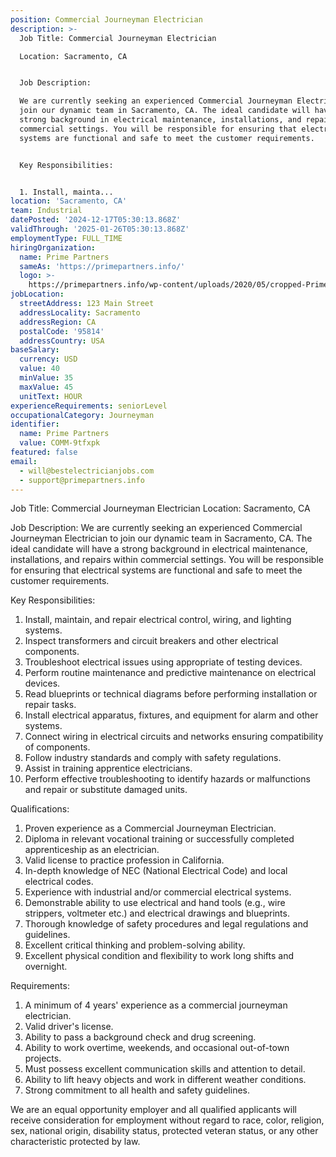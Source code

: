 ```yaml
---
position: Commercial Journeyman Electrician
description: >-
  Job Title: Commercial Journeyman Electrician

  Location: Sacramento, CA


  Job Description:

  We are currently seeking an experienced Commercial Journeyman Electrician to
  join our dynamic team in Sacramento, CA. The ideal candidate will have a
  strong background in electrical maintenance, installations, and repairs within
  commercial settings. You will be responsible for ensuring that electrical
  systems are functional and safe to meet the customer requirements.


  Key Responsibilities:


  1. Install, mainta...
location: 'Sacramento, CA'
team: Industrial
datePosted: '2024-12-17T05:30:13.868Z'
validThrough: '2025-01-26T05:30:13.868Z'
employmentType: FULL_TIME
hiringOrganization:
  name: Prime Partners
  sameAs: 'https://primepartners.info/'
  logo: >-
    https://primepartners.info/wp-content/uploads/2020/05/cropped-Prime-Partners-Logo-NO-BG-1-1.png
jobLocation:
  streetAddress: 123 Main Street
  addressLocality: Sacramento
  addressRegion: CA
  postalCode: '95814'
  addressCountry: USA
baseSalary:
  currency: USD
  value: 40
  minValue: 35
  maxValue: 45
  unitText: HOUR
experienceRequirements: seniorLevel
occupationalCategory: Journeyman
identifier:
  name: Prime Partners
  value: COMM-9tfxpk
featured: false
email:
  - will@bestelectricianjobs.com
  - support@primepartners.info
---
```




Job Title: Commercial Journeyman Electrician
Location: Sacramento, CA

Job Description:
We are currently seeking an experienced Commercial Journeyman Electrician to join our dynamic team in Sacramento, CA. The ideal candidate will have a strong background in electrical maintenance, installations, and repairs within commercial settings. You will be responsible for ensuring that electrical systems are functional and safe to meet the customer requirements.

Key Responsibilities:

1. Install, maintain, and repair electrical control, wiring, and lighting systems.
2. Inspect transformers and circuit breakers and other electrical components.
3. Troubleshoot electrical issues using appropriate of testing devices.
4. Perform routine maintenance and predictive maintenance on electrical devices.
5. Read blueprints or technical diagrams before performing installation or repair tasks.
6. Install electrical apparatus, fixtures, and equipment for alarm and other systems.
7. Connect wiring in electrical circuits and networks ensuring compatibility of components.
8. Follow industry standards and comply with safety regulations.
9. Assist in training apprentice electricians.
10. Perform effective troubleshooting to identify hazards or malfunctions and repair or substitute damaged units.

Qualifications:

1. Proven experience as a Commercial Journeyman Electrician.
2. Diploma in relevant vocational training or successfully completed apprenticeship as an electrician.
3. Valid license to practice profession in California.
4. In-depth knowledge of NEC (National Electrical Code) and local electrical codes.
5. Experience with industrial and/or commercial electrical systems.
6. Demonstrable ability to use electrical and hand tools (e.g., wire strippers, voltmeter etc.) and electrical drawings and blueprints.
7. Thorough knowledge of safety procedures and legal regulations and guidelines.
8. Excellent critical thinking and problem-solving ability.
9. Excellent physical condition and flexibility to work long shifts and overnight.

Requirements:

1. A minimum of 4 years' experience as a commercial journeyman electrician.
2. Valid driver's license.
3. Ability to pass a background check and drug screening.
4. Ability to work overtime, weekends, and occasional out-of-town projects.
5. Must possess excellent communication skills and attention to detail.
6. Ability to lift heavy objects and work in different weather conditions.
7. Strong commitment to all health and safety guidelines.

We are an equal opportunity employer and all qualified applicants will receive consideration for employment without regard to race, color, religion, sex, national origin, disability status, protected veteran status, or any other characteristic protected by law.
